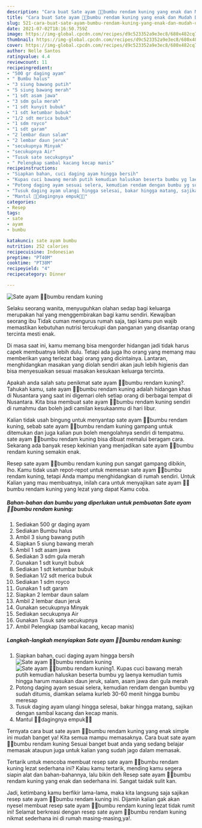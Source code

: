 ```yaml
---
description: "Cara buat Sate ayam 🍢🍢bumbu rendam kuning yang enak dan Mudah Dibuat"
title: "Cara buat Sate ayam 🍢🍢bumbu rendam kuning yang enak dan Mudah Dibuat"
slug: 521-cara-buat-sate-ayam-bumbu-rendam-kuning-yang-enak-dan-mudah-dibuat
date: 2021-07-02T18:16:50.759Z
image: https://img-global.cpcdn.com/recipes/d9c523352a9e3ec8/680x482cq70/sate-ayam-🍢🍢bumbu-rendam-kuning-foto-resep-utama.jpg
thumbnail: https://img-global.cpcdn.com/recipes/d9c523352a9e3ec8/680x482cq70/sate-ayam-🍢🍢bumbu-rendam-kuning-foto-resep-utama.jpg
cover: https://img-global.cpcdn.com/recipes/d9c523352a9e3ec8/680x482cq70/sate-ayam-🍢🍢bumbu-rendam-kuning-foto-resep-utama.jpg
author: Nelle Santos
ratingvalue: 4.4
reviewcount: 11
recipeingredient:
- "500 gr daging ayam"
- " Bumbu halus"
- "3 siung bawang putih"
- "5 siung bawang merah"
- "1 sdt asam jawa"
- "3 sdm gula merah"
- "1 sdt kunyit bubuk"
- "1 sdt ketumbar bubuk"
- "1/2 sdt merica bubuk"
- "1 sdm royco"
- "1 sdt garam"
- "2 lembar daun salam"
- "2 lembar daun jeruk"
- "secukupnya Minyak"
- "secukupnya Air"
- "Tusuk sate secukupnya"
- " Pelengkap sambal kacang kecap manis"
recipeinstructions:
- "Siapkan bahan, cuci daging ayam hingga bersih"
- "Kupas cuci bawang merah putih kemudian haluskan beserta bumbu yg laenya kemudian tumis hingga harum masukan daun jeruk, salam, asam jawa dan gula merah"
- "Potong daging ayam sesuai selera, kemudian rendam dengan bumbu yg sudah ditumis, diamkan selama kurleb 30-60 menit hingga bumbu meresap"
- "Tusuk daging ayam ulangi hingga selesai, bakar hingga matang, sajikan dengan sambal kacang dan kecap manis."
- "Mantul 🍢🍢dagingnya empuk🤗🤗"
categories:
- Resep
tags:
- sate
- ayam
- bumbu

katakunci: sate ayam bumbu 
nutrition: 252 calories
recipecuisine: Indonesian
preptime: "PT40M"
cooktime: "PT38M"
recipeyield: "4"
recipecategory: Dinner

---
```



![Sate ayam 🍢🍢bumbu rendam kuning](https://img-global.cpcdn.com/recipes/d9c523352a9e3ec8/680x482cq70/sate-ayam-🍢🍢bumbu-rendam-kuning-foto-resep-utama.jpg)

Selaku seorang wanita, menyuguhkan olahan sedap bagi keluarga merupakan hal yang menggembirakan bagi kamu sendiri. Kewajiban seorang ibu Tidak cuman mengurus rumah saja, tapi kamu pun wajib memastikan kebutuhan nutrisi tercukupi dan panganan yang disantap orang tercinta mesti enak.

Di masa  saat ini, kamu memang bisa mengorder hidangan jadi tidak harus capek membuatnya lebih dulu. Tetapi ada juga lho orang yang memang mau memberikan yang terlezat bagi orang yang dicintainya. Lantaran, menghidangkan masakan yang diolah sendiri akan jauh lebih higienis dan bisa menyesuaikan sesuai masakan kesukaan keluarga tercinta. 



Apakah anda salah satu penikmat sate ayam 🍢🍢bumbu rendam kuning?. Tahukah kamu, sate ayam 🍢🍢bumbu rendam kuning adalah hidangan khas di Nusantara yang saat ini digemari oleh setiap orang di berbagai tempat di Nusantara. Kita bisa membuat sate ayam 🍢🍢bumbu rendam kuning sendiri di rumahmu dan boleh jadi camilan kesukaanmu di hari libur.

Kalian tidak usah bingung untuk menyantap sate ayam 🍢🍢bumbu rendam kuning, sebab sate ayam 🍢🍢bumbu rendam kuning gampang untuk ditemukan dan juga kalian pun boleh mengolahnya sendiri di tempatmu. sate ayam 🍢🍢bumbu rendam kuning bisa dibuat memalui beragam cara. Sekarang ada banyak resep kekinian yang menjadikan sate ayam 🍢🍢bumbu rendam kuning semakin enak.

Resep sate ayam 🍢🍢bumbu rendam kuning pun sangat gampang dibikin, lho. Kamu tidak usah repot-repot untuk memesan sate ayam 🍢🍢bumbu rendam kuning, tetapi Anda mampu menghidangkan di rumah sendiri. Untuk Kalian yang mau membuatnya, inilah cara untuk menyajikan sate ayam 🍢🍢bumbu rendam kuning yang lezat yang dapat Kamu coba.

<!--inarticleads1-->

##### Bahan-bahan dan bumbu yang diperlukan untuk pembuatan Sate ayam 🍢🍢bumbu rendam kuning:

1. Sediakan 500 gr daging ayam
1. Sediakan  Bumbu halus
1. Ambil 3 siung bawang putih
1. Siapkan 5 siung bawang merah
1. Ambil 1 sdt asam jawa
1. Sediakan 3 sdm gula merah
1. Gunakan 1 sdt kunyit bubuk
1. Sediakan 1 sdt ketumbar bubuk
1. Sediakan 1/2 sdt merica bubuk
1. Sediakan 1 sdm royco
1. Gunakan 1 sdt garam
1. Siapkan 2 lembar daun salam
1. Ambil 2 lembar daun jeruk
1. Gunakan secukupnya Minyak
1. Sediakan secukupnya Air
1. Gunakan Tusuk sate secukupnya
1. Ambil  Pelengkap (sambal kacang, kecap manis)




<!--inarticleads2-->

##### Langkah-langkah menyiapkan Sate ayam 🍢🍢bumbu rendam kuning:

1. Siapkan bahan, cuci daging ayam hingga bersih
<img src="https://img-global.cpcdn.com/steps/fd4d1c86b0823880/160x128cq70/sate-ayam-🍢🍢bumbu-rendam-kuning-langkah-memasak-1-foto.jpg" alt="Sate ayam 🍢🍢bumbu rendam kuning"><img src="https://img-global.cpcdn.com/steps/77f689f453914b13/160x128cq70/sate-ayam-🍢🍢bumbu-rendam-kuning-langkah-memasak-1-foto.jpg" alt="Sate ayam 🍢🍢bumbu rendam kuning">1. Kupas cuci bawang merah putih kemudian haluskan beserta bumbu yg laenya kemudian tumis hingga harum masukan daun jeruk, salam, asam jawa dan gula merah
1. Potong daging ayam sesuai selera, kemudian rendam dengan bumbu yg sudah ditumis, diamkan selama kurleb 30-60 menit hingga bumbu meresap
1. Tusuk daging ayam ulangi hingga selesai, bakar hingga matang, sajikan dengan sambal kacang dan kecap manis.
1. Mantul 🍢🍢dagingnya empuk🤗🤗




Ternyata cara buat sate ayam 🍢🍢bumbu rendam kuning yang enak simple ini mudah banget ya! Kita semua mampu memasaknya. Cara buat sate ayam 🍢🍢bumbu rendam kuning Sesuai banget buat anda yang sedang belajar memasak ataupun juga untuk kalian yang sudah jago dalam memasak.

Tertarik untuk mencoba membuat resep sate ayam 🍢🍢bumbu rendam kuning lezat sederhana ini? Kalau kamu tertarik, mending kamu segera siapin alat dan bahan-bahannya, lalu bikin deh Resep sate ayam 🍢🍢bumbu rendam kuning yang enak dan sederhana ini. Sangat taidak sulit kan. 

Jadi, ketimbang kamu berfikir lama-lama, maka kita langsung saja sajikan resep sate ayam 🍢🍢bumbu rendam kuning ini. Dijamin kalian gak akan nyesel membuat resep sate ayam 🍢🍢bumbu rendam kuning lezat tidak rumit ini! Selamat berkreasi dengan resep sate ayam 🍢🍢bumbu rendam kuning nikmat sederhana ini di rumah masing-masing,ya!.

